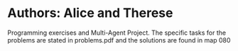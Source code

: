 # Authors: Alice and Therese

Programming exercises and Multi-Agent Project. The specific tasks for the problems are stated in problems.pdf and
the solutions are found in map 080
